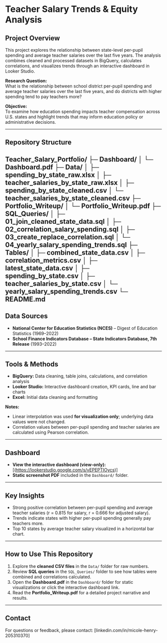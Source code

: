 # Teacher Salary Trends & Equity Analysis

## Project Overview
This project explores the relationship between state-level per-pupil spending and average teacher salaries over the last five years. The analysis combines cleaned and processed datasets in BigQuery, calculates correlations, and visualizes trends through an interactive dashboard in Looker Studio.

**Research Question:**  
What is the relationship between school district per-pupil spending and average teacher salaries over the last five years, and do districts with higher spending tend to pay teachers more?

**Objective:**  
To examine how education spending impacts teacher compensation across U.S. states and highlight trends that may inform education policy or administrative decisions.

---
## Repository Structure
Teacher_Salary_Portfolio/
├─ Dashboard/
│ └─ Dashboard.pdf
├─ Data/
│ ├─ spending_by_state_raw.xlsx
│ ├─ teacher_salaries_by_state_raw.xlsx
│ ├─ spending_by_state_cleaned.csv
│ └─ teacher_salaries_by_state_cleaned.csv
├─ Portfolio_Writeup/
│ └─ Portfolio_Writeup.pdf
├─ SQL_Queries/
│ ├─ 01_join_cleaned_state_data.sql
│ ├─ 02_correlation_salary_spending.sql
│ ├─ 03_create_replace_correlation.sql
│ └─ 04_yearly_salary_spending_trends.sql
├─ Tables/
│ ├─ combined_state_data.csv
│ ├─ correlation_metrics.csv
│ ├─ latest_state_data.csv
│ ├─ spending_by_state.csv
│ ├─ teacher_salaries_by_state.csv
│ └─ yearly_salary_spending_trends.csv
└─ README.md
---

## Data Sources
- **National Center for Education Statistics (NCES)** – Digest of Education Statistics (1969–2022)  
- **School Finance Indicators Database – State Indicators Database, 7th Release** (1993–2022)  

---

## Tools & Methods
- **BigQuery:** Data cleaning, table joins, calculations, and correlation analysis  
- **Looker Studio:** Interactive dashboard creation, KPI cards, line and bar charts  
- **Excel:** Initial data cleaning and formatting  

**Notes:**  
- Linear interpolation was used **for visualization only**; underlying data values were not changed.  
- Correlation values between per-pupil spending and teacher salaries are calculated using Pearson correlation.  

---

## Dashboard
- **View the interactive dashboard (view-only):** [(https://lookerstudio.google.com/s/vEPEPTIOycs)] 
- **Static screenshot PDF** included in the `Dashboard/` folder.  

---

## Key Insights
- Strong positive correlation between per-pupil spending and average teacher salaries (r = 0.815 for salary, r = 0.666 for adjusted salary).  
- Trends indicate states with higher per-pupil spending generally pay teachers more.  
- Top 10 states by average teacher salary visualized in a horizontal bar chart.  

---


## How to Use This Repository
1. Explore the **cleaned CSV files** in the `Data/` folder for raw numbers.  
2. Review **SQL queries** in the `SQL_Queries/` folder to see how tables were combined and correlations calculated.  
3. Open the **Dashboard.pdf** in the `Dashboard/` folder for static visualizations or click the interactive dashboard link.  
4. Read the **Portfolio_Writeup.pdf** for a detailed project narrative and results.  

---

## Contact
For questions or feedback, please contact: [linkedin.com/in/micole-henry-205310370]

